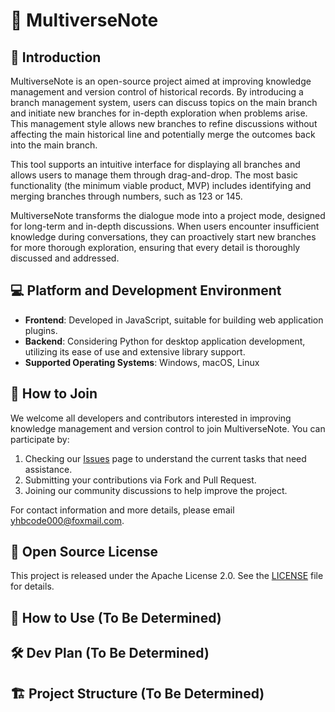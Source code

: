 # 🌌 MultiverseNote

## 📖 Introduction

MultiverseNote is an open-source project aimed at improving knowledge management and version control of historical records. By introducing a branch management system, users can discuss topics on the main branch and initiate new branches for in-depth exploration when problems arise. This management style allows new branches to refine discussions without affecting the main historical line and potentially merge the outcomes back into the main branch.

This tool supports an intuitive interface for displaying all branches and allows users to manage them through drag-and-drop. The most basic functionality (the minimum viable product, MVP) includes identifying and merging branches through numbers, such as 123 or 145.

MultiverseNote transforms the dialogue mode into a project mode, designed for long-term and in-depth discussions. When users encounter insufficient knowledge during conversations, they can proactively start new branches for more thorough exploration, ensuring that every detail is thoroughly discussed and addressed.

## 💻 Platform and Development Environment

- **Frontend**: Developed in JavaScript, suitable for building web application plugins.
- **Backend**: Considering Python for desktop application development, utilizing its ease of use and extensive library support.
- **Supported Operating Systems**: Windows, macOS, Linux

## 🤝 How to Join

We welcome all developers and contributors interested in improving knowledge management and version control to join MultiverseNote. You can participate by:

1. Checking our [Issues](#) page to understand the current tasks that need assistance.
2. Submitting your contributions via Fork and Pull Request.
3. Joining our community discussions to help improve the project.

For contact information and more details, please email [yhbcode000@foxmail.com](mailto:yhbcode000@foxmail.com).

## 📜 Open Source License

This project is released under the Apache License 2.0. See the [LICENSE](LICENSE) file for details.

## 📘 How to Use (To Be Determined)

## 🛠 Dev Plan (To Be Determined)

## 🏗 Project Structure (To Be Determined)
